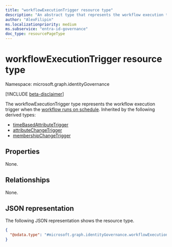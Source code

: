 ```yaml
---
title: "workflowExecutionTrigger resource type"
description: "An abstract type that represents the workflow execution trigger when the workflow runs on schedule."
author: "AlexFilipin"
ms.localizationpriority: medium
ms.subservice: "entra-id-governance"
doc_type: resourcePageType
---
```


# workflowExecutionTrigger resource type

Namespace: microsoft.graph.identityGovernance

[!INCLUDE [beta-disclaimer](../../includes/beta-disclaimer.md)]

The workflowExecutionTrigger type represents the workflow execution trigger when the [workflow runs on schedule](../resources/identitygovernance-triggerandscopebasedconditions.md). Inherited by the following derived types:
+ [timeBasedAttributeTrigger](../resources/identitygovernance-timebasedattributetrigger.md)
+ [attributeChangeTrigger](../resources/identitygovernance-attributechangetrigger.md)
+ [membershipChangeTrigger](../resources/identitygovernance-membershipchangetrigger.md)

## Properties

None.

## Relationships

None.

## JSON representation

The following JSON representation shows the resource type.
<!-- {
  "blockType": "resource",
  "@odata.type": "microsoft.graph.identityGovernance.workflowExecutionTrigger"
}
-->
``` json
{
  "@odata.type": "#microsoft.graph.identityGovernance.workflowExecutionTrigger"
}
```
